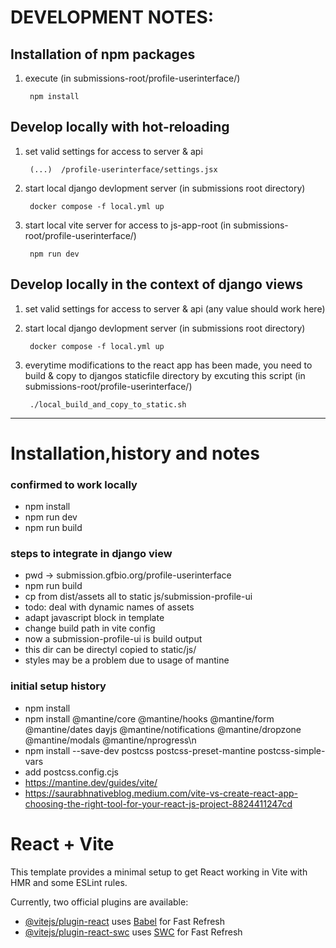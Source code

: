 # DEVELOPMENT NOTES:

## Installation of npm packages

1. execute  (in submissions-root/profile-userinterface/)

        npm install

## Develop locally with hot-reloading

1. set valid settings for access to server & api

        (...)  /profile-userinterface/settings.jsx

2. start local django devlopment server (in submissions root directory)

        docker compose -f local.yml up
3. start local vite server for access to js-app-root (in submissions-root/profile-userinterface/)

        npm run dev

## Develop locally in the context of django views

1. set valid settings for access to server & api (any value should work here)
2. start local django devlopment server (in submissions root directory)

        docker compose -f local.yml up
3. everytime modifications to the react app has been made, you need to build & copy to djangos staticfile directory by
   excuting this script (in submissions-root/profile-userinterface/)

        ./local_build_and_copy_to_static.sh


---------------------------------------------------------------------------------

# Installation,history and notes

### confirmed to work locally

- npm install
- npm run dev
- npm run build

### steps to integrate in django view

- pwd -> submission.gfbio.org/profile-userinterface
- npm run build
- cp from dist/assets all to static js/submission-profile-ui
- todo: deal with dynamic names of assets
- adapt javascript block in template
- change build path in vite config
- now a submission-profile-ui is build output
- this dir can be directyl copied to static/js/
- styles may be a problem due to usage of mantine

### initial setup history

- npm install
- npm install @mantine/core @mantine/hooks @mantine/form @mantine/dates dayjs @mantine/notifications @mantine/dropzone
  @mantine/modals @mantine/nprogress\n
- npm install --save-dev postcss postcss-preset-mantine postcss-simple-vars
- add postcss.config.cjs
- https://mantine.dev/guides/vite/
- https://saurabhnativeblog.medium.com/vite-vs-create-react-app-choosing-the-right-tool-for-your-react-js-project-8824411247cd

# React + Vite

This template provides a minimal setup to get React working in Vite with HMR and some ESLint rules.

Currently, two official plugins are available:

- [@vitejs/plugin-react](https://github.com/vitejs/vite-plugin-react/blob/main/packages/plugin-react/README.md)
  uses [Babel](https://babeljs.io/) for Fast Refresh
- [@vitejs/plugin-react-swc](https://github.com/vitejs/vite-plugin-react-swc) uses [SWC](https://swc.rs/) for Fast
  Refresh
